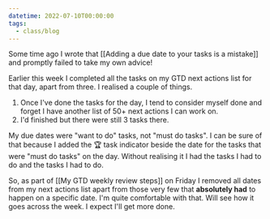 ```yaml
---
datetime: 2022-07-10T00:00:00
tags:
  - class/blog
---
```

Some time ago I wrote that [[Adding a due date to your tasks is a mistake]] and promptly failed to take my own advice!

Earlier this week I completed all the tasks on my GTD next actions list for that day, apart from three. I realised a couple of things.

1. Once I've done the tasks for the day, I tend to consider myself done and forget I have another list of 50+ next actions I can work on.
2. I'd finished but there were still 3 tasks there.

My due dates were "want to do" tasks, not "must do tasks". I can be sure of that because I added the 🏆 task indicator beside the date for the tasks that were "must do tasks" on the day. Without realising it I had the tasks I had to do and the tasks I had to do.

So, as part of [[My GTD weekly review steps]] on Friday I removed all dates from my next actions list apart from those very few that **absolutely had** to happen on a specific date. I'm quite comfortable with that. Will see how it goes across the week. I expect I'll get more done.
